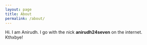 ```yaml
---
layout: page
title: About
permalink: /about/
---
```


Hi. I am Anirudh. I go with the nick **anirudh24seven** on the internet. Kthxbye!

